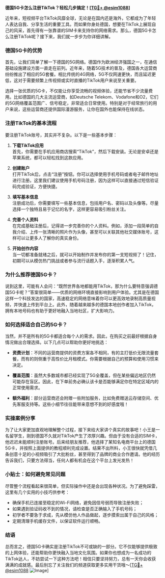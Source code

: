 **德国5G卡怎么注册TikTok？轻松几步搞定！[[TG💪+ @esim1088](https://t.me/s/esim1088)]**

近年来，短视频平台TikTok风靡全球，无论是在国内还是海外，它都成为了年轻人表达自我、分享生活的重要工具。而如果你身处德国，想要在TikTok上展现自己的风采，首先得有一张靠谱的SIM卡来支持你的网络需求。那么，德国5G卡怎么注册TikTok呢？接下来，我们就一步步为你详细讲解。

### 德国5G卡的优势

首先，让我们简单了解一下德国的5G网络。德国作为欧洲经济强国之一，在通信基础设施建设方面一直走在前列。近年来，随着5G技术的普及，德国各大运营商纷纷推出了相应的5G套餐。相比传统的4G网络，5G不仅网速更快，而且延迟更低，这对于需要频繁上传视频或实时直播的TikTok用户来说至关重要。

选择一张优质的5G卡，不仅能让你享受流畅的视频体验，还能节省不少流量费用。比如德国的几大主流运营商，如Deutsche Telekom、Vodafone和O2，它们的5G网络覆盖范围广、信号稳定，非常适合日常使用。特别是对于经常旅行的用户来说，这些运营商还提供国际漫游服务，让你在国外也能保持在线状态。

### 注册TikTok的基本流程

要注册TikTok账号，其实并不复杂。以下是一些基本步骤：

1. **下载TikTok应用**  
   首先，你需要在手机应用商店搜索“TikTok”，然后下载安装。无论是安卓还是苹果系统，都可以轻松找到这款应用。

2. **创建账户**  
   打开TikTok后，点击“注册”按钮。你可以选择使用手机号码或者电子邮件地址进行注册。这里我们建议使用手机号码注册，因为这样可以直接通过短信验证码完成验证，方便快捷。

3. **填写基本信息**  
   注册成功后，你需要填写一些基本信息，包括用户名、密码以及头像等。尽量选择一个独特且易于记忆的名字，这样更容易吸引粉丝关注。

4. **完善个人资料**  
   在完成基础注册后，记得进一步完善你的个人资料。例如，添加一段简单的自我介绍、上传一张清晰的照片作为头像，甚至可以关联其他社交媒体账号，这样可以让更多人了解你的真实身份。

5. **开始创作内容**  
   当一切都准备就绪之后，就可以开始制作并发布你的第一支短视频了！记住，初期可以从模仿热门挑战或者参与流行话题入手，逐渐积累人气。

### 为什么推荐德国5G卡？

说到这里，可能有人会问：“既然世界各地都能用TikTok，那为什么要特意强调德国5G卡呢？”答案很简单——优质的网络环境直接影响到用户体验。尤其是在德国这样一个科技发达的国家，高速稳定的网络意味着你可以更高效地录制高质量视频，并快速上传到平台上。此外，随着越来越多的德国本地创作者加入TikTok，拥有本地号码也有助于更好地融入当地社区，扩大影响力。

### 如何选择适合自己的5G卡？

当然，并不是所有的5G卡都适合每个人的需求。因此，在购买之前最好根据自身情况做出合理选择。以下几点可以帮助你更好地挑选：

- **资费计划**：不同的运营商提供的资费方案各不相同，有的主打低价无限流量套餐，而有的则侧重于高性价比月租模式。你需要根据自己的预算和使用习惯来决定。
  
- **覆盖范围**：虽然大多数城市都已经实现了5G全覆盖，但在某些偏远地区仍然可能存在盲区。因此，在下单前务必确认该卡是否能够满足你在特定区域内的正常使用需求。
  
- **额外福利**：部分运营商还会附赠一些附加服务，比如免费赠送云存储空间、优先客服支持等。这些小细节往往能带来意想不到的好感度哦！

### 实操案例分享

为了让大家更加直观地理解整个过程，接下来给大家讲个真实的故事吧！小王是一名留学生，刚到德国不久就对TikTok产生了浓厚兴趣。但由于没有合适的SIM卡，他迟迟未能顺利注册账号。后来经朋友推荐，他选择了某知名电商平台上的德国5G卡，并按照上面提供的教程顺利完成设置。结果不出所料，小王很快就凭借几条创意十足的小视频吸引了大批粉丝，甚至得到了品牌的商业合作邀请。他的经历告诉我们，只要方法得当，任何人都有机会在这个平台上发光发热！

### 小贴士：如何避免常见问题

尽管整个流程看起来很简单，但实际操作中还是会出现各种状况。为了避免踩雷，这里有几个实用的小技巧供参考：

- 确保手机已连接至稳定的Wi-Fi网络，避免因信号弱而导致注册失败；
- 如果遇到验证码收不到的情况，请检查是否正确输入了手机号码；
- 初学者不要急于求成，先从模仿他人作品做起，逐步摸索出属于自己的风格；
- 定期清理手机缓存文件，以保证软件运行顺畅。

### 结语

总而言之，德国5G卡确实是注册TikTok不可或缺的一部分。它不仅能够提供极致的上网体验，还能帮助你更快融入当地文化氛围。如果你也想成为一名成功的TikTok达人，不妨尝试一下这种方法吧！相信只要坚持努力，总有一天你会收获满满的成就感。最后别忘了关注我们的频道获取更多实用干货哦～[[TG💪+ @esim1088](https://t.me/s/esim1088) ![Image](https://i.postimg.cc/4NQfJmqS/Snipaste-2025-05-13-00-14-12.png)]